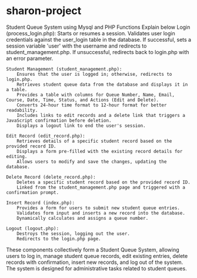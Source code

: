 # sharon-project
Student Queue System using Mysql and PHP
Functions Explain below
    Login (process_login.php):
        Starts or resumes a session.
        Validates user login credentials against the user_login table in the database.
        If successful, sets a session variable 'user' with the username and redirects to student_management.php.
        If unsuccessful, redirects back to login.php with an error parameter.

    Student Management (student_management.php):
        Ensures that the user is logged in; otherwise, redirects to login.php.
        Retrieves student queue data from the database and displays it in a table.
        Provides a table with columns for Queue Number, Name, Email, Course, Date, Time, Status, and Actions (Edit and Delete).
        Converts 24-hour time format to 12-hour format for better readability.
        Includes links to edit records and a delete link that triggers a JavaScript confirmation before deletion.
        Displays a logout link to end the user's session.

    Edit Record (edit_record.php):
        Retrieves details of a specific student record based on the provided record ID.
        Displays a form pre-filled with the existing record details for editing.
        Allows users to modify and save the changes, updating the database.

    Delete Record (delete_record.php):
        Deletes a specific student record based on the provided record ID.
        Linked from the student_management.php page and triggered with a confirmation prompt.

    Insert Record (index.php):
        Provides a form for users to submit new student queue entries.
        Validates form input and inserts a new record into the database.
        Dynamically calculates and assigns a queue number.

    Logout (logout.php):
        Destroys the session, logging out the user.
        Redirects to the login.php page.

These components collectively form a Student Queue System, allowing users to log in, manage student queue records, edit existing entries, delete records with confirmation, insert new records, and log out of the system. The system is designed for administrative tasks related to student queues.
